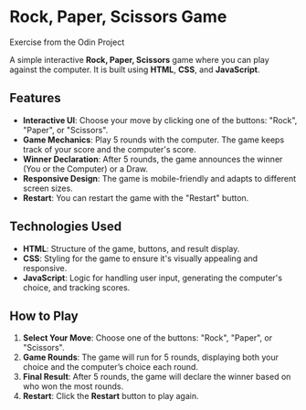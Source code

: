 # Rock, Paper, Scissors Game
Exercise from the Odin Project

A simple interactive **Rock, Paper, Scissors** game where you can play against the computer. It is built using **HTML**, **CSS**, and **JavaScript**.

## Features

- **Interactive UI**: Choose your move by clicking one of the buttons: "Rock", "Paper", or "Scissors".
- **Game Mechanics**: Play 5 rounds with the computer. The game keeps track of your score and the computer's score.
- **Winner Declaration**: After 5 rounds, the game announces the winner (You or the Computer) or a Draw.
- **Responsive Design**: The game is mobile-friendly and adapts to different screen sizes.
- **Restart**: You can restart the game with the "Restart" button.

## Technologies Used

- **HTML**: Structure of the game, buttons, and result display.
- **CSS**: Styling for the game to ensure it's visually appealing and responsive.
- **JavaScript**: Logic for handling user input, generating the computer's choice, and tracking scores.

## How to Play

1. **Select Your Move**: Choose one of the buttons: "Rock", "Paper", or "Scissors".
2. **Game Rounds**: The game will run for 5 rounds, displaying both your choice and the computer’s choice each round.
3. **Final Result**: After 5 rounds, the game will declare the winner based on who won the most rounds.
4. **Restart**: Click the **Restart** button to play again.
